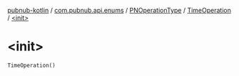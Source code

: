 [pubnub-kotlin](../../../index.md) / [com.pubnub.api.enums](../../index.md) / [PNOperationType](../index.md) / [TimeOperation](index.md) / [&lt;init&gt;](./-init-.md)

# &lt;init&gt;

`TimeOperation()`